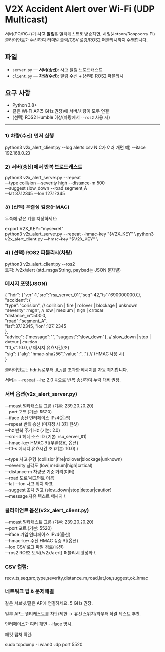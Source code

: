 # V2X Accident Alert over Wi-Fi (UDP Multicast)

서버(PC/RSU)가 **사고 알림**을 멀티캐스트로 방송하면, 차량(Jetson/Raspberry Pi) 클라이언트가 수신하여 터미널 출력/CSV 로깅/ROS2 퍼블리시까지 수행합니다.

## 파일
- `server.py` — **서버(송신)**: 사고 알림 브로드캐스트
- `client.py` — **차량(수신)**: 알림 수신 + (선택) ROS2 퍼블리시

## 요구 사항
- Python 3.8+
- 같은 Wi-Fi AP(5 GHz 권장)에 서버/차량이 모두 연결
- (선택) ROS2 Humble 이상(차량에서 `--ros2` 사용 시)

---

### 1) 차량(수신) 먼저 실행
python3 v2x_alert_client.py --log alerts.csv
NIC가 여러 개면 예) --iface 192.168.0.23

### 2) 서버(송신)에서 반복 브로드캐스트
python3 v2x_alert_server.py --repeat \
  --type collision --severity high --distance-m 500 \
  --suggest slow_down --road segment_A \
  --lat 37.12345 --lon 127.12345

### 3) (선택) 무결성 검증(HMAC)

두쪽에 같은 키를 지정하세요:

export V2X_KEY="mysecret" \
python3 v2x_alert_server.py --repeat --hmac-key "$V2X_KEY" \
python3 v2x_alert_client.py --hmac-key "$V2X_KEY" \

### 4) (선택) ROS2 퍼블리시(차량)
python3 v2x_alert_client.py --ros2 \
토픽: /v2x/alert (std_msgs/String, payload는 JSON 문자열)

### 메시지 포맷(JSON)
{
  "hdr": {"ver":1,"src":"rsu_server_01","seq":42,"ts":1690000000.0}, \
  "accident": {  \
    "type":"collision",        // collision | fire | rollover | blockage | unknown \
    "severity":"high",         // low | medium | high | critical \
    "distance_m":500.0, \
    "road":"segment_A", \
    "lat":37.12345, "lon":127.12345 \
  }, \
  "advice": {"message":"", "suggest":"slow_down"}, // slow_down | stop | detour | caution \
  "ttl_s":10.0,                                     // 메시지 유효시간(초) \
  "sig": {"alg":"hmac-sha256","value":"..."}        // (HMAC 사용 시) \
}


클라이언트는 hdr.ts로부터 ttl_s를 초과한 메시지를 자동 폐기합니다.

서버는 --repeat --hz 2.0 등으로 반복 송신하여 누락 대비 권장.

### 서버 옵션(v2x_alert_server.py)
--mcast        멀티캐스트 그룹 (기본: 239.20.20.20) \
--port         포트 (기본: 5520) \
--iface        송신 인터페이스 IPv4(옵션) \
--repeat       반복 송신 (미지정 시 3회 원샷) \
--hz           반복 주기 Hz (기본: 2.0) \
--src-id       헤더 소스 ID (기본: rsu_server_01) \
--hmac-key     HMAC 키(무결성용, 옵션) \
--ttl-s        메시지 유효시간 초 (기본: 10.0) \

--type         사고 유형 (collision|fire|rollover|blockage|unknown) \
--severity     심각도 (low|medium|high|critical) \
--distance-m   차량군 기준 거리(미터) \
--road         도로/세그먼트 이름 \
--lat --lon    사고 위치 좌표 \
--suggest      조치 권고 (slow_down|stop|detour|caution) \
--message      자유 텍스트 메시지 \

### 클라이언트 옵션(v2x_alert_client.py)
--mcast        멀티캐스트 그룹 (기본: 239.20.20.20) \
--port         포트 (기본: 5520) \
--iface        가입 인터페이스 IPv4(옵션) \
--hmac-key     수신 HMAC 검증 키(옵션) \
--log          CSV 로그 파일 경로(옵션) \
--ros2         ROS2 토픽(/v2x/alert) 퍼블리시 활성화 \


### CSV 컬럼:

recv_ts,seq,src,type,severity,distance_m,road,lat,lon,suggest,ok_hmac


### 네트워크 팁 & 문제해결

같은 서브넷/같은 AP에 연결하세요. 5 GHz 권장.

일부 AP는 멀티캐스트를 차단/제한 → 유선 스위치/라우터 직결 테스트 추천.

인터페이스가 여러 개면 --iface 명시.

패킷 캡처 확인:

sudo tcpdump -i wlan0 udp port 5520


